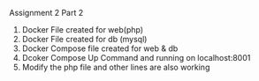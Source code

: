 Assignment 2 Part 2

1. Docker File created for web(php)
2. Docker File created for db (mysql)
3. Docker Compose file created for web & db
4. Dcoker Compose Up Command and running on localhost:8001
5. Modify the php file and other lines are also working
